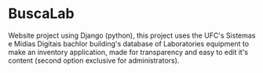 # BuscaLab

Website project using Django (python),
this project uses the UFC's Sistemas e Mídias Digitais bachlor building's database of Laboratories equipment to make an inventory application,
made for transparency and easy to edit it's content (second option exclusive for administrators). 
